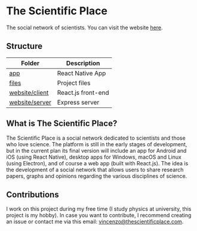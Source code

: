 # The Scientific Place
The social network of scientists.
You can visit the website [here](https://thescientificplace.com).

## Structure
Folder | Description
--- | ---
[app](/app/tsp) | React Native App
[files](/files) | Project files
[website/client](/website/client) | React.js front-end
[website/server](/website/server) | Express server

## What is The Scientific Place?
The Scientific Place is a social network dedicated to scientists and those who love science.
The platform is still in the early stages of development, but in the current plan its final version will include an app for Android and iOS (using React Native), desktop apps for Windows, macOS and Linux (using Electron), and of course a web app (built with React.js).
The idea is the development of a social network that allows users to share research papers, graphs and opinions regarding the various disciplines of science.

## Contributions
I work on this project during my free time (I study physics at university, this project is my hobby). In case you want to contribute, I recommend creating an issue or contact me via this email: [vincenzo@thescientificplace.com](mailto:vincenzo@thescientificplace.com).
